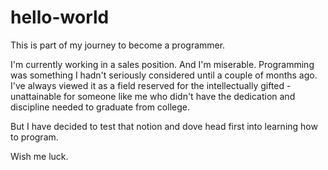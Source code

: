 # hello-world
This is part of my journey to become a programmer.

I'm currently working in a sales position. And I'm miserable. Programming was something I hadn't seriously considered until a couple of months ago. I've always viewed it as a field reserved for the intellectually gifted - unattainable for someone like me who didn't have the dedication and discipline needed to graduate from college.

But I have decided to test that notion and dove head first into learning how to program.
 
Wish me luck.
